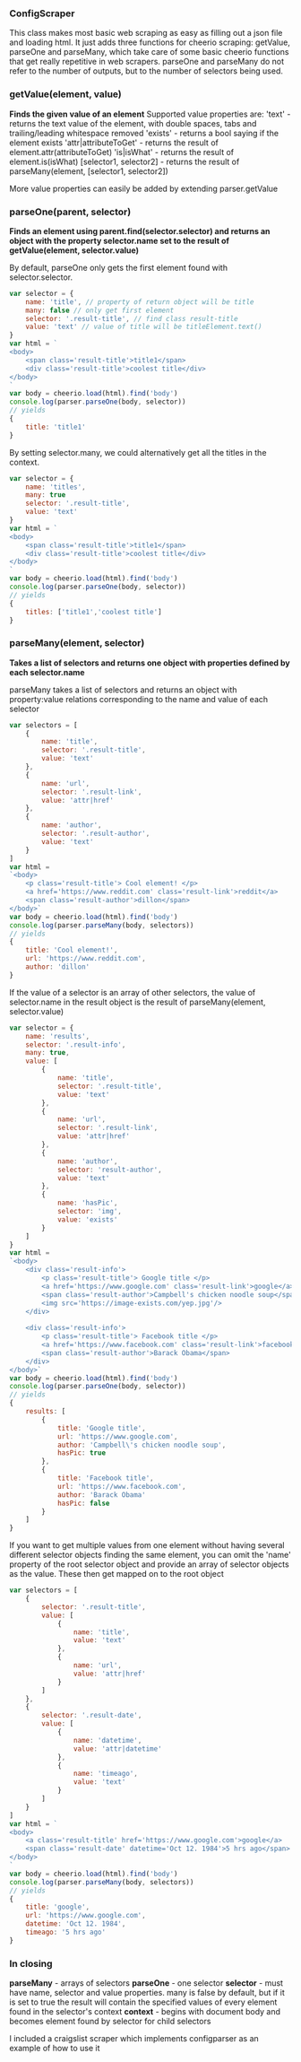 ### ConfigScraper

This class makes most basic web scraping as easy as filling out a json file and loading html. It just adds three functions for cheerio scraping: getValue, parseOne and parseMany, which take care of some basic cheerio functions that get really repetitive in web scrapers. parseOne and parseMany do not refer to the number of outputs, but to the number of selectors being used.

### getValue(element, value)
**Finds the given value of an element**
Supported value properties are:
'text' - returns the text value of the element, with double spaces, tabs and trailing/leading whitespace removed
'exists' - returns a bool saying if the element exists
'attr|attributeToGet' - returns the result of element.attr(attributeToGet)
'is|isWhat' - returns the result of element.is(isWhat)
[selector1, selector2] - returns the result of parseMany(element, [selector1, selector2])

More value properties can easily be added by extending parser.getValue

### parseOne(parent, selector)
**Finds an element using parent.find(selector.selector) and returns an object with the property selector.name set to the result of getValue(element, selector.value)**

By default, parseOne only gets the first element found with selector.selector.

```javascript
var selector = {
	name: 'title', // property of return object will be title
	many: false // only get first element
	selector: '.result-title', // find class result-title
	value: 'text' // value of title will be titleElement.text()
}
var html = `
<body>
	<span class='result-title'>title1</span>
	<div class='result-title'>coolest title</div>
</body>
`
var body = cheerio.load(html).find('body')
console.log(parser.parseOne(body, selector))
// yields
{
	title: 'title1'
}
```


By setting selector.many, we could alternatively get all the titles in the context. 
```javascript
var selector = {
	name: 'titles',
	many: true
	selector: '.result-title',
	value: 'text'
}
var html = `
<body>
	<span class='result-title'>title1</span>
	<div class='result-title'>coolest title</div>
</body>
`
var body = cheerio.load(html).find('body')
console.log(parser.parseOne(body, selector))
// yields
{
	titles: ['title1','coolest title']
}
```

### parseMany(element, selector)
**Takes a list of selectors and returns one object with properties defined by each selector.name**

parseMany takes a list of selectors and returns an object with property:value relations corresponding to the name and value of each selector
```javascript
var selectors = [
	{
		name: 'title',
		selector: '.result-title',
		value: 'text'
	},
	{
		name: 'url',
		selector: '.result-link',
		value: 'attr|href'
	},
	{
		name: 'author',
		selector: '.result-author',
		value: 'text'
	}
]
var html = 
`<body>
	<p class='result-title'> Cool element! </p>
	<a href='https://www.reddit.com' class='result-link'>reddit</a>
	<span class='result-author'>dillon</span>
</body>`
var body = cheerio.load(html).find('body')
console.log(parser.parseMany(body, selectors))
// yields 
{
	title: 'Cool element!',
	url: 'https://www.reddit.com',
	author: 'dillon'
}
```

If the value of a selector is an array of other selectors, the value of selector.name in the result object is the result of parseMany(element, selector.value)

```javascript
var selector = {
	name: 'results',
	selector: '.result-info',
	many: true,
	value: [
		{
			name: 'title',
			selector: '.result-title',
			value: 'text'
		},
		{
			name: 'url',
			selector: '.result-link',
			value: 'attr|href'
		},
		{
			name: 'author',
			selector: 'result-author',
			value: 'text'
		},
		{
			name: 'hasPic',
			selector: 'img',
			value: 'exists'
		}
	]
}
var html = 
`<body>
	<div class='result-info'>
		<p class='result-title'> Google title </p>
		<a href='https://www.google.com' class='result-link'>google</a>
		<span class='result-author'>Campbell's chicken noodle soup</span>
		<img src='https://image-exists.com/yep.jpg'/>
	</div>
	
	<div class='result-info'>
		<p class='result-title'> Facebook title </p>
		<a href='https://www.facebook.com' class='result-link'>facebook</a>
		<span class='result-author'>Barack Obama</span>
	</div>
</body>`
var body = cheerio.load(html).find('body')
console.log(parser.parseOne(body, selector))
// yields
{
	results: [
		{
			title: 'Google title',
			url: 'https://www.google.com',
			author: 'Campbell\'s chicken noodle soup',
			hasPic: true
		},
		{
			title: 'Facebook title',
			url: 'https://www.facebook.com',
			author: 'Barack Obama'
			hasPic: false
		}
	]
}
```

If you want to get multiple values from one element without having several different selector objects finding the same element, you can omit the 'name' property of the root selector object and provide an array of selector objects as the value. These then get mapped on to the root object
```javascript
var selectors = [
	{
		selector: '.result-title',
		value: [
			{
				name: 'title',
				value: 'text'
			},
			{
				name: 'url',
				value: 'attr|href'
			}
		]
	},
	{
		selector: '.result-date',
		value: [
			{
				name: 'datetime',
				value: 'attr|datetime'
			},
			{
				name: 'timeago',
				value: 'text'
			}
		]
	}
]
var html = `
<body>
	<a class='result-title' href='https://www.google.com'>google</a>
	<span class='result-date' datetime='Oct 12. 1984'>5 hrs ago</span>
</body>
`
var body = cheerio.load(html).find('body')
console.log(parser.parseMany(body, selectors))
// yields
{
	title: 'google',
	url: 'https://www.google.com',
	datetime: 'Oct 12. 1984',
	timeago: '5 hrs ago'
}
```

### In closing
**parseMany** - arrays of selectors
**parseOne** - one selector
**selector** - must have name, selector and value properties. many is false by default, but if it is set to true the result will contain the specified values of every element found in the selector's context
**context** - begins with document body and becomes element found by selector for child selectors

I included a craigslist scraper which implements configparser as an example of how to use it